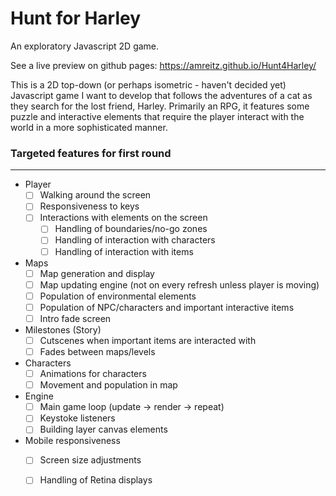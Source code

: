 # Hunt for Harley
An exploratory Javascript 2D game.

See a live preview on github pages: https://amreitz.github.io/Hunt4Harley/

This is a 2D top-down (or perhaps isometric - haven't decided yet) Javascript game I want to develop that follows the adventures of a cat
as they search for the lost friend, Harley. Primarily an RPG, it features some puzzle and interactive elements that require the player interact
with the world in a more sophisticated manner.

### Targeted features for first round
---
- Player
  - [ ] Walking around the screen
  - [ ] Responsiveness to keys 
  - [ ] Interactions with elements on the screen
    - [ ] Handling of boundaries/no-go zones
    - [ ] Handling of interaction with characters
    - [ ] Handling of interaction with items
- Maps
  - [ ] Map generation and display
  - [ ] Map updating engine (not on every refresh unless player is moving)
  - [ ] Population of environmental elements
  - [ ] Population of NPC/characters and important interactive items
  - [ ] Intro fade screen
- Milestones (Story)
  - [ ] Cutscenes when important items are interacted with
  - [ ] Fades between maps/levels
- Characters
  - [ ] Animations for characters
  - [ ] Movement and population in map
- Engine
  - [ ] Main game loop (update -> render -> repeat)
  - [ ] Keystoke listeners
  - [ ] Building layer canvas elements
- Mobile responsiveness
  - [ ] Screen size adjustments
  - [ ] Handling of Retina displays
  
